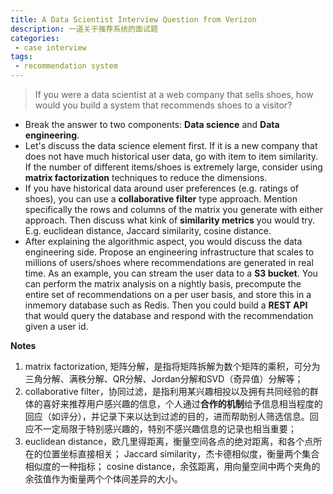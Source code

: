 ```yaml
---
title: A Data Scientist Interview Question from Verizon
description: 一道关于推荐系统的面试题
categories:
 - case interview
tags:
 - recommendation system
---
```


> If you were a data scientist at a web company that sells shoes, how would you build a system that recommends shoes to a visitor? 
- Break the answer to two components: **Data science** and **Data engineering**.
- Let's discuss the data science element first. If it is a new company that does not have much historical user data, go with item to item similarity. If the number of different items/shoes is extremely large, consider using **matrix factorization** techniques to reduce the dimensions.
- If you have historical data around user preferences (e.g. ratings of shoes), you can use a **collaborative filter** type approach. Mention specifically the rows and columns of the matrix you generate with either approach. Then discuss what kink of **similarity metrics** you would try. E.g. euclidean distance, Jaccard similarity, cosine distance.
- After explaining the algorithmic aspect, you would discuss the data engineering side. Propose an engineering infrastructure that scales to millions of users/shoes where recommendations are generated in real time. As an example, you can stream the user data to a **S3 bucket**. You can perform the matrix analysis on a nightly basis, precompute the entire set of recommendations on a per user basis, and store this in a inmemory database such as Redis. Then you could build a **REST API** that would query the database and respond with the recommendation given a user id.

**Notes**
1. matrix factorization, 矩阵分解，是指将矩阵拆解为数个矩阵的乘积，可分为三角分解、满秩分解、QR分解、Jordan分解和SVD（奇异值）分解等；
2. collaborative filter，协同过滤，是指利用某兴趣相投以及拥有共同经验的群体的喜好来推荐用户感兴趣的信息，个人通过**合作的机制**给予信息相当程度的回应（如评分），并记录下来以达到过滤的目的，进而帮助别人筛选信息。回应不一定局限于特别感兴趣的，特别不感兴趣信息的记录也相当重要；
3. euclidean distance，欧几里得距离，衡量空间各点的绝对距离，和各个点所在的位置坐标直接相关；
   Jaccard similarity，杰卡德相似度，衡量两个集合相似度的一种指标；
   cosine distance，余弦距离，用向量空间中两个夹角的余弦值作为衡量两个个体间差异的大小。





































